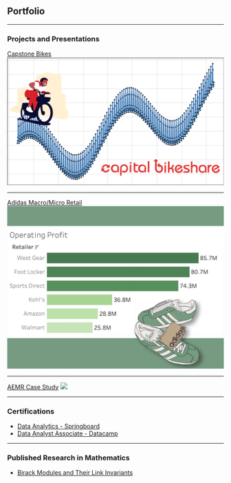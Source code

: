 ## Portfolio

---

### Projects and Presentations

[Capstone Bikes](https://colab.research.google.com/drive/1p6aGtOkNsKqmbNHmgJnNV80ZVVy2wNkJ)
<img src="images/capbikrev.png?raw=true"/>

---
[Adidas Macro/Micro Retail](/pdf/sample_presentation.pdf)
<img src="images/adthumb.png?raw=true"/>

---
[AEMR Case Study](https://public.tableau.com/app/profile/regina.bauernschmidt/viz/AEMR_16814438763720/AEMRPresentation?publish=yes)
<img src="images/dummy_thumbnail.jpg?raw=true"/>

---

### Certifications
- [Data Analytics - Springboard](https://www.credential.net/bdb12c89-8c15-4917-a8b5-f0b95e1aaf5f)
- [Data Analyst Associate - Datacamp](https://www.datacamp.com/certificate/DAA0014467957833)

---

### Published Research in Mathematics
- [Birack Modules and Their Link Invariants](https://www.worldscientific.com/doi/abs/10.1142/S0219199713500065)
